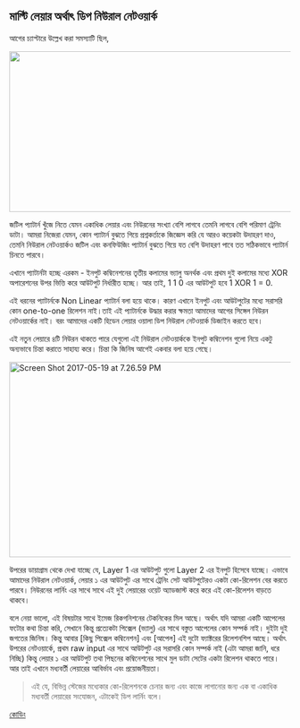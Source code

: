 ## মাল্টি লেয়ার অর্থাৎ ডিপ নিউরাল নেটওয়ার্ক  
আগের চ্যাপ্টারে উল্লেখ করা সমস্যাটি ছিল,

<img class="aligncenter size-large wp-image-1718" src="https://nuhil.files.wordpress.com/2017/05/screen-shot-2017-05-18-at-9-35-36-pm.png?w=687" alt="" width="687" height="287" />

জটিল প্যাটার্ন খুঁজে নিতে যেমন একাধিক লেয়ার এবং নিউরনের সংখ্যা বেশি লাগবে তেমনি লাগবে বেশি পরিমাণ ট্রেনিং ডাটা। আমরা নিজেরা যেমন, কোন প্যাটার্ন বুঝতে গিয়ে প্রশ্নকর্তাকে জিজ্ঞেস করি যে আরও কয়েকটা উদাহরণ দাও, তেমনি নিউরাল নেটওয়ার্কও জটিল এবং কনফিউজিং প্যাটার্ন বুঝতে গিয়ে যত বেশি উদাহরণ পাবে তত সঠিকভাবে প্যাটার্ন চিনতে পারবে।

</strong>এখানে প্যাটার্নটা হচ্ছে এরকম<span class="s1"> - </span>ইনপুট কম্বিনেশনের তৃতীয় কলামের ভ্যালু অনর্থক এবং প্রথম দুই কলামের মধ্যে<span class="s1"> XOR </span>অপারেশনের উপর ভিত্তি করে আউটপুট নির্ধারীত হচ্ছে। আর তাই<span class="s1">, 1 1 0 </span>এর আউটপুট হবে<span class="s1"> 1 XOR 1 = 0.</span></p>
<p class="p1">এই ধরনের প্যাটার্নকে<span class="s1"> Non Linear </span>প্যাটার্ন বলা হয়ে থাকে। কারণ এখানে ইনপুট এবং আউটপুটের মধ্যে সরাসরি কোন<span class="s1"> one-to-one </span>রিলেশন নাই।তাই এই প্যাটার্নকে উদ্ধার করার ক্ষমতা আমাদের আগের সিঙ্গেল নিউরন নেটওয়ার্কের নাই। বরং আমাদের একটি হিডেন লেয়ার ওয়ালা ডিপ নিউরাল নেটওয়ার্ক ডিজাইন করতে হবে।</p>
<p class="p1">এই নতুন লেয়ারে ৪টি নিউরন থাকতে পারে যেগুলো এই নিউরাল নেটওয়ার্ককে ইনপুট কম্বিনেশন গুলো নিয়ে একটু অন্যভাবে চিন্তা করাতে সাহায্য করে। চিন্তা কি জিনিষ আগেই একবার বলা হয়ে গেছে।</p>
<p class="p1"><img class=" wp-image-1725 aligncenter" src="https://nuhil.files.wordpress.com/2017/05/screen-shot-2017-05-19-at-7-26-59-pm.png" alt="Screen Shot 2017-05-19 at 7.26.59 PM" width="565" height="349" /></p>
<p class="p1">উপরের ডায়াগ্রাম থেকে দেখা যাচ্ছে যে<span class="s1">, Layer 1 </span>এর আউটপুট গুলো<span class="s1"> Layer 2 </span>এর ইনপুট হিসেবে যাচ্ছে। এভাবে আমাদের নিউরাল নেটওয়ার্ক, লেয়ার ১ এর আউটপুট এর সাথে ট্রেনিং সেট আউটপুটেরও একটা কো<span class="s1">-</span>রিলেশন বের করতে পারবে। নিউরনের লার্নিং এর সাথে সাথে এই দুই লেয়ারের ওয়েট অ্যাডজাস্ট করে করে এই কো<span class="s1">-</span>রিলেশন বাড়তে থাকবে।</p>
<p class="p1">বলে নেয়া ভালো<span class="s1">, </span>এই বিষয়টার সাথে ইমেজ রিকগনিশনের টেকনিকের মিল আছে। অর্থাৎ যদি আমরা একটি আপেলের ফটোর কথা চিন্তা করি<span class="s1">, </span>সেখানে কিন্তু প্রত্যেকটা পিক্সেল<span class="s1"> (</span>ভ্যালু<span class="s1">) </span>এর সাথে বস্তুত আপেলের কোন সম্পর্ক নাই। দুইটা দুই জগতের জিনিষ। কিন্তু আবার<span class="s1"> [</span>কিছু পিক্সেল কম্বিনেশন]<span class="s1"> </span>এবং<span class="s1"> [</span>আপেল]<span class="s1"> </span>এই দুটো ফ্যাক্টরের রিলেশনশিপ আছে। অর্থাৎ উপরের নেটওয়ার্কে<span class="s1">, </span>প্রথম<span class="s1"> raw input </span>এর সাথে আউটপুট এর সরাসরি কোন সম্পর্ক নাই<span class="s1"> (</span>এটা আমরা জানি<span class="s1">, </span>ধরে নিচ্ছি<span class="s1">) </span>কিন্তু লেয়ার ১ এর আউটপুট তথা পিছনের কম্বিনেশনের সাথে মুল ডাটা সেটের একটা রিলেশন থাকতে পারে। আর তাই এখানে মধ্যবর্তী লেয়ারের আবির্ভাব এবং প্রয়োজনীয়তা।</p>

<blockquote>
<p class="p1">এই যে<span class="s1">, </span>বিভিন্ন স্টেজের মধ্যেকার কো<span class="s1">-</span>রিলেশনকে চেনার জন্য এবং কাজে লাগানোর জন্য এক বা একাধিক মধ্যবর্তী লেয়ারের সংযোজন<span class="s1">, </span>এটাকেই ডিপ লার্নিং বলে।</p>
</blockquote>


[কোডিং](multi-layer-nn-code.md) 